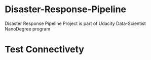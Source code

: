 # Disaster-Response-Pipeline
 Disaster Response Pipeline Project is part of Udacity Data-Scientist NanoDegree program

# Test Connectivety
